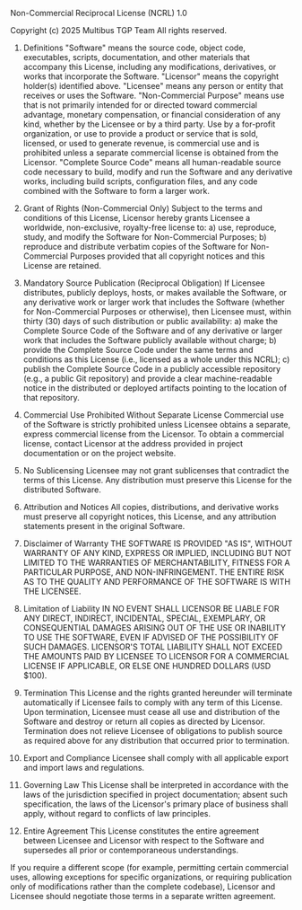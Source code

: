 Non-Commercial Reciprocal License (NCRL) 1.0

Copyright (c) 2025 Multibus TGP Team
All rights reserved.

1. Definitions
"Software" means the source code, object code, executables, scripts, documentation, and other materials that accompany this License, including any modifications, derivatives, or works that incorporate the Software.
"Licensor" means the copyright holder(s) identified above.
"Licensee" means any person or entity that receives or uses the Software.
"Non-Commercial Purpose" means use that is not primarily intended for or directed toward commercial advantage, monetary compensation, or financial consideration of any kind, whether by the Licensee or by a third party. Use by a for-profit organization, or use to provide a product or service that is sold, licensed, or used to generate revenue, is commercial use and is prohibited unless a separate commercial license is obtained from the Licensor.
"Complete Source Code" means all human-readable source code necessary to build, modify and run the Software and any derivative works, including build scripts, configuration files, and any code combined with the Software to form a larger work.

2. Grant of Rights (Non-Commercial Only)
Subject to the terms and conditions of this License, Licensor hereby grants Licensee a worldwide, non-exclusive, royalty-free license to:
  a) use, reproduce, study, and modify the Software for Non-Commercial Purposes;
  b) reproduce and distribute verbatim copies of the Software for Non-Commercial Purposes provided that all copyright notices and this License are retained.

3. Mandatory Source Publication (Reciprocal Obligation)
If Licensee distributes, publicly deploys, hosts, or makes available the Software, or any derivative work or larger work that includes the Software (whether for Non-Commercial Purposes or otherwise), then Licensee must, within thirty (30) days of such distribution or public availability:
  a) make the Complete Source Code of the Software and of any derivative or larger work that includes the Software publicly available without charge;
  b) provide the Complete Source Code under the same terms and conditions as this License (i.e., licensed as a whole under this NCRL);
  c) publish the Complete Source Code in a publicly accessible repository (e.g., a public Git repository) and provide a clear machine-readable notice in the distributed or deployed artifacts pointing to the location of that repository.

4. Commercial Use Prohibited Without Separate License
Commercial use of the Software is strictly prohibited unless Licensee obtains a separate, express commercial license from the Licensor. To obtain a commercial license, contact Licensor at the address provided in project documentation or on the project website.

5. No Sublicensing
Licensee may not grant sublicenses that contradict the terms of this License. Any distribution must preserve this License for the distributed Software.

6. Attribution and Notices
All copies, distributions, and derivative works must preserve all copyright notices, this License, and any attribution statements present in the original Software.

7. Disclaimer of Warranty
THE SOFTWARE IS PROVIDED "AS IS", WITHOUT WARRANTY OF ANY KIND, EXPRESS OR IMPLIED, INCLUDING BUT NOT LIMITED TO THE WARRANTIES OF MERCHANTABILITY, FITNESS FOR A PARTICULAR PURPOSE, AND NON-INFRINGEMENT. THE ENTIRE RISK AS TO THE QUALITY AND PERFORMANCE OF THE SOFTWARE IS WITH THE LICENSEE.

8. Limitation of Liability
IN NO EVENT SHALL LICENSOR BE LIABLE FOR ANY DIRECT, INDIRECT, INCIDENTAL, SPECIAL, EXEMPLARY, OR CONSEQUENTIAL DAMAGES ARISING OUT OF THE USE OR INABILITY TO USE THE SOFTWARE, EVEN IF ADVISED OF THE POSSIBILITY OF SUCH DAMAGES. LICENSOR'S TOTAL LIABILITY SHALL NOT EXCEED THE AMOUNTS PAID BY LICENSEE TO LICENSOR FOR A COMMERCIAL LICENSE IF APPLICABLE, OR ELSE ONE HUNDRED DOLLARS (USD $100).

9. Termination
This License and the rights granted hereunder will terminate automatically if Licensee fails to comply with any term of this License. Upon termination, Licensee must cease all use and distribution of the Software and destroy or return all copies as directed by Licensor. Termination does not relieve Licensee of obligations to publish source as required above for any distribution that occurred prior to termination.

10. Export and Compliance
Licensee shall comply with all applicable export and import laws and regulations.

11. Governing Law
This License shall be interpreted in accordance with the laws of the jurisdiction specified in project documentation; absent such specification, the laws of the Licensor's primary place of business shall apply, without regard to conflicts of law principles.

12. Entire Agreement
This License constitutes the entire agreement between Licensee and Licensor with respect to the Software and supersedes all prior or contemporaneous understandings.

If you require a different scope (for example, permitting certain commercial uses, allowing exceptions for specific organizations, or requiring publication only of modifications rather than the complete codebase), Licensor and Licensee should negotiate those terms in a separate written agreement.
